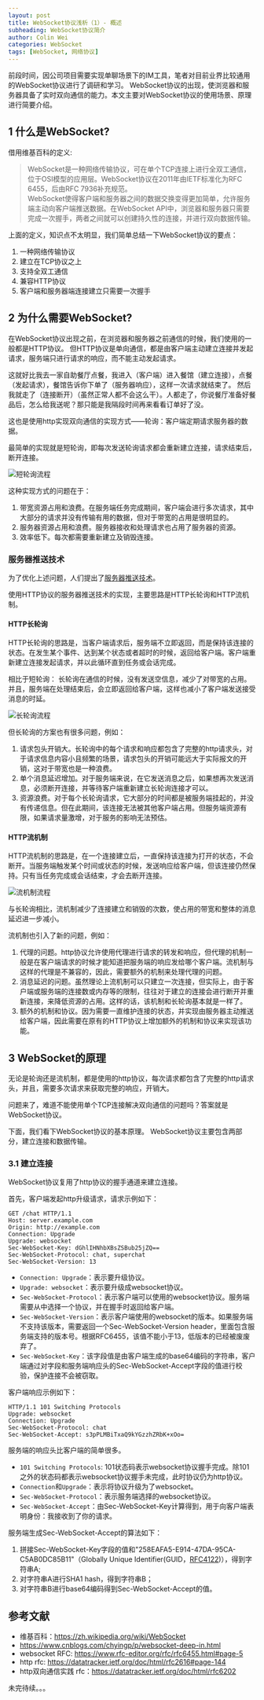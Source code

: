 ```yaml
---
layout: post
title: WebSocket协议浅析（1）- 概述
subheading: WebSocket协议简介
author: Colin Wei
categories: WebSocket
tags: [WebSocket, 网络协议]
---
```


前段时间，因公司项目需要实现单聊场景下的IM工具，笔者对目前业界比较通用的WebSocket协议进行了调研和学习。
WebSocket协议的出现，使浏览器和服务器具备了实时双向通信的能力。本文主要对WebSocket协议的使用场景、原理进行简要介绍。

## 1 什么是WebSocket?

借用维基百科的定义:
> WebSocket是一种网络传输协议，可在单个TCP连接上进行全双工通信，位于OSI模型的应用层。WebSocket协议在2011年由IETF标准化为RFC 6455，后由RFC 7936补充规范。<br/>
> WebSocket使得客户端和服务器之间的数据交换变得更加简单，允许服务端主动向客户端推送数据。在WebSocket API中，浏览器和服务器只需要完成一次握手，两者之间就可以创建持久性的连接，并进行双向数据传输。

上面的定义，知识点不太明显，我们简单总结一下WebSocket协议的要点：
1. 一种网络传输协议
2. 建立在TCP协议之上
3. 支持全双工通信
4. 兼容HTTP协议
5. 客户端和服务器端连接建立只需要一次握手

## 2 为什么需要WebSocket?

在WebSocket协议出现之前，在浏览器和服务器之前通信的时候，我们使用的一般都是HTTP协议。 但HTTP协议是单向通信，都是由客户端主动建立连接并发起请求，服务端只进行请求的响应，而不能主动发起请求。

这就好比我去一家自助餐厅点餐，我进入（客户端）进入餐馆（建立连接），点餐（发起请求），餐馆告诉你下单了（服务器响应），这样一次请求就结束了。
然后我就走了（连接断开）（虽然正常人都不会这么干）。人都走了，你说餐厅准备好餐品后，怎么给我送呢？那只能是我隔段时间再来看看订单好了没。

这也是使用http实现双向通信的实现方式——轮询：客户端定期请求服务器的数据。 

最简单的实现就是短轮询，即每次发送轮询请求都会重新建立连接，请求结束后，断开连接。

![短轮询流程](/assets/images/posts/WebSocket简介-HTTP短轮询.png)

这种实现方式的问题在于：
1. 带宽资源占用和浪费。在服务端任务完成期间，客户端会进行多次请求，其中大部分的请求并没有传输有用的数据，但对于带宽的占用是很明显的。
2. 服务器资源占用和浪费。服务器接收和处理请求也占用了服务器的资源。
3. 效率低下。每次都需要重新建立及销毁连接。

### 服务器推送技术

为了优化上述问题，人们提出了[服务器推送技术](https://zh.wikipedia.org/wiki/%E6%8E%A8%E9%80%81%E6%8A%80%E6%9C%AF)。

使用HTTP协议的服务器推送技术的实现，主要思路是HTTP长轮询和HTTP流机制。

#### HTTP长轮询

HTTP长轮询的思路是，当客户端请求后，服务端不立即返回，而是保持该连接的状态。在发生某个事件、达到某个状态或者超时的时候，返回给客户端。客户端重新建立连接发起请求，并以此循环直到任务或会话完成。

相比于短轮询： 长轮询在通信的时候，没有发送空信息，减少了对带宽的占用。并且，服务端在处理结束后，会立即返回给客户端，这样也减小了客户端发送接受消息的时延。

![长轮询流程](/assets/images/posts/WebSocket简介-http长轮询.png)

但长轮询的方案也有很多问题，例如：
1. 请求包头开销大。长轮询中的每个请求和响应都包含了完整的http请求头，对于请求信息内容小且频繁的场景，请求包头的开销可能远大于实际报文的开销，这对于带宽也是一种浪费。
2. 单个消息延迟增加。对于服务端来说，在它发送消息之后，如果想再次发送消息，必须断开连接，并等待客户端重新建立长轮询连接才可以。
3. 资源浪费。对于每个长轮询请求，它大部分的时间都是被服务端挂起的，并没有传递信息。但在此期间，该连接无法被其他客户端占用。但服务端资源有限，如果请求量激增，对于服务的影响无法预估。

#### HTTP流机制

HTTP流机制的思路是，在一个连接建立后，一直保持该连接为打开的状态，不会断开。当服务端触发某个时间或状态的时候，发送响应给客户端，但该连接仍然保持。只有当任务完成或会话结束，才会去断开连接。

![流机制流程](/assets/images/posts/WebSocket简介-http流机制.png)

与长轮询相比，流机制减少了连接建立和销毁的次数，使占用的带宽和整体的消息延迟进一步减小。

流机制也引入了新的问题，例如：
1. 代理的问题。http协议允许使用代理进行请求的转发和响应，但代理的机制一般是在客户端请求的时候才能知道把服务端的响应发给哪个客户端。流机制与这样的代理是不兼容的，因此，需要额外的机制来处理代理的问题。
2. 消息延迟的问题。虽然理论上流机制可以只建立一次连接，但实际上，由于客户端或服务端的连接数或内存等的限制，往往对于建立的连接会进行断开并重新连接，来降低资源的占用。这样的话，该机制和长轮询基本就是一样了。
3. 额外的机制和协议。因为需要一直维护连接的状态，并实现由服务器主动推送给客户端，因此需要在原有的HTTP协议上增加额外的机制和协议来实现该功能。

## 3 WebSocket的原理

无论是轮询还是流机制，都是使用的http协议，每次请求都包含了完整的http请求头，并且，需要多次请求来获取完整的响应，开销大。

问题来了，难道不能使用单个TCP连接解决双向通信的问题吗？答案就是WebSocket协议。

下面，我们看下WebSocket协议的基本原理。
WebSocket协议主要包含两部分，建立连接和数据传输。

### 3.1 建立连接
WebSocket协议复用了http协议的握手通道来建立连接。

首先，客户端发起http升级请求，请求示例如下：
```
GET /chat HTTP/1.1
Host: server.example.com
Origin: http://example.com
Connection: Upgrade
Upgrade: websocket
Sec-WebSocket-Key: dGhlIHNhbXBsZSBub25jZQ==
Sec-WebSocket-Protocol: chat, superchat
Sec-WebSocket-Version: 13
```
- `Connection: Upgrade`：表示要升级协议。
- `Upgrade: websocket`：表示要升级成websocket协议。
- `Sec-WebSocket-Protocol`：表示客户端可以使用的websocket协议。服务端需要从中选择一个协议，并在握手时返回给客户端。
- `Sec-WebSocket-Version`：表示客户端使用的websocket的版本。如果服务端不支持该版本，需要返回一个Sec-WebSocket-Version header，里面包含服务端支持的版本号。根据RFC6455，该值不能小于13，低版本的已经被废废弃了。
- `Sec-WebSocket-Key`：该字段值是由客户端生成的base64编码的字符串，客户端通过对字段和服务端响应头的Sec-WebSocket-Accept字段的值进行校验，保护连接不会被窃取。

客户端响应示例如下：
```
HTTP/1.1 101 Switching Protocols
Upgrade: websocket
Connection: Upgrade
Sec-WebSocket-Protocol: chat
Sec-WebSocket-Accept: s3pPLMBiTxaQ9kYGzzhZRbK+xOo=
```
服务端的响应头比客户端的简单很多。
- `101 Switching Protocols`: 101状态码表示websocket协议握手完成。除101之外的状态码都表示websocket协议握手未完成，此时协议仍为http协议。
- `Connection`和`Upgrade`：表示将协议升级为了websocket。
- `Sec-WebSocket-Protocol`：表示服务端选择的websocket协议。
- `Sec-WebSocket-Accept`：由Sec-WebSocket-Key计算得到，用于向客户端表明身份：我接收到了你的请求。

服务端生成Sec-WebSocket-Accept的算法如下：
1. 拼接Sec-WebSocket-Key字段的值和"258EAFA5-E914-47DA-95CA-C5AB0DC85B11"（Globally Unique Identifier(GUID，[RFC4122](https://www.rfc-editor.org/rfc/rfc4122))），得到字符串A;
2. 对字符串A进行SHA1 hash，得到字符串B；
3. 对字符串B进行base64编码得到Sec-WebSocket-Accept的值。




## 参考文献

- 维基百科：https://zh.wikipedia.org/wiki/WebSocket
- https://www.cnblogs.com/chyingp/p/websocket-deep-in.html
- websocket RFC: https://www.rfc-editor.org/rfc/rfc6455.html#page-5
- http rfc: https://datatracker.ietf.org/doc/html/rfc2616#page-144
- http双向通信实践 rfc：https://datatracker.ietf.org/doc/html/rfc6202

未完待续。。。
